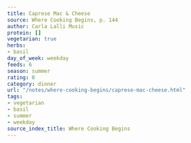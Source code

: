 ```yaml
---
title: Caprese Mac & Cheese
source: Where Cooking Begins, p. 144
author: Carla Lalli Music
protein: []
vegetarian: true
herbs:
- basil
day_of_week: weekday
feeds: 6
season: summer
rating: 0
category: dinner
url: "/notes/where-cooking-begins/caprese-mac-cheese.html"
tags:
- vegetarian
- basil
- summer
- weekday
source_index_title: Where Cooking Begins
---
```



